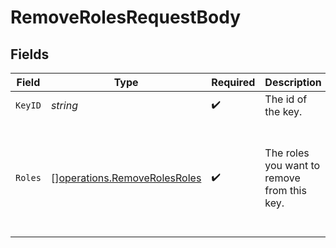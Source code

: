 # RemoveRolesRequestBody


## Fields

| Field                                                                        | Type                                                                         | Required                                                                     | Description                                                                  | Example                                                                      |
| ---------------------------------------------------------------------------- | ---------------------------------------------------------------------------- | ---------------------------------------------------------------------------- | ---------------------------------------------------------------------------- | ---------------------------------------------------------------------------- |
| `KeyID`                                                                      | *string*                                                                     | :heavy_check_mark:                                                           | The id of the key.                                                           |                                                                              |
| `Roles`                                                                      | [][operations.RemoveRolesRoles](../../models/operations/removerolesroles.md) | :heavy_check_mark:                                                           | The roles you want to remove from this key.                                  | [<br/>{<br/>"id": "role_123"<br/>},<br/>{<br/>"name": "dns.record.create"<br/>}<br/>] |